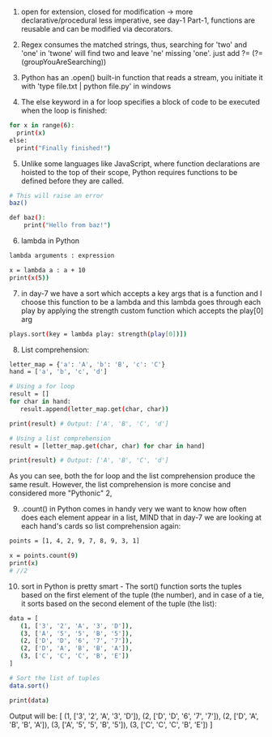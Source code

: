 1. open for extension, closed for modification -> more declarative/procedural less imperative, see day-1 Part-1, functions are reusable and can be modified via decorators.

2. Regex consumes the matched strings, thus, searching for 'two' and 'one' in 'twone' will find two and leave 'ne' missing 'one'. just add ?= (?=(groupYouAreSearching))

3. Python has an .open() built-in function that reads a stream, you initiate it with 'type file.txt | python file.py' in windows

4. The else keyword in a for loop specifies a block of code to be executed when the loop is finished:

```sh
for x in range(6):
  print(x)
else:
  print("Finally finished!") 
```


5. Unlike some languages like JavaScript, where function declarations are hoisted to the top of their scope, Python requires functions to be defined before they are called.

```sh
# This will raise an error
baz()

def baz():
    print("Hello from baz!")
```

6. lambda in Python

```sh
lambda arguments : expression

x = lambda a : a + 10
print(x(5))

```

7. in day-7 we have a sort which accepts a key args that is a function and I choose this function to be a lambda and this lambda goes through each play by applying the strength custom function which accepts the play[0] arg

```sh
plays.sort(key = lambda play: strength(play[0])])
```

8. List comprehension:

```sh
letter_map = {'a': 'A', 'b': 'B', 'c': 'C'}
hand = ['a', 'b', 'c', 'd']

# Using a for loop
result = []
for char in hand:
   result.append(letter_map.get(char, char))

print(result) # Output: ['A', 'B', 'C', 'd']

# Using a list comprehension
result = [letter_map.get(char, char) for char in hand]

print(result) # Output: ['A', 'B', 'C', 'd']

```
As you can see, both the for loop and the list comprehension produce the same result. However, the list comprehension is more concise and considered more "Pythonic" 2, 

9. .count() in Python comes in handy very we want to know how often does each element appear in a list, MIND that in day-7 we are looking at each hand's cards so list comprehension again:

```sh
points = [1, 4, 2, 9, 7, 8, 9, 3, 1]

x = points.count(9)
print(x) 
# //2
```

10. sort in Python is pretty smart - The sort() function sorts the tuples based on the first element of the tuple (the number), and in case of a tie, it sorts based on the second element of the tuple (the list):

```sh
data = [
   (1, ['3', '2', 'A', '3', 'D']),
   (3, ['A', '5', '5', 'B', '5']),
   (2, ['D', 'D', '6', '7', '7']),
   (2, ['D', 'A', 'B', 'B', 'A']),
   (3, ['C', 'C', 'C', 'B', 'E'])
]

# Sort the list of tuples
data.sort()

print(data)
```
Output will be:
[
   (1, ['3', '2', 'A', '3', 'D']),
   (2, ['D', 'D', '6', '7', '7']),
   (2, ['D', 'A', 'B', 'B', 'A']),
   (3, ['A', '5', '5', 'B', '5']),
   (3, ['C', 'C', 'C', 'B', 'E'])
]

